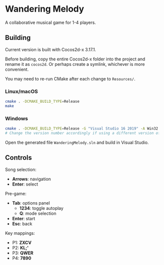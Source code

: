 # Wandering Melody

A collaborative musical game for 1-4 players.

## Building

Current version is built with Cocos2d-x 3.17.1.

Before building, copy the entire Cocos2d-x folder into the project and rename
it as `cocos2d`. Or perhaps create a symlink, whichever is more convenient.

You may need to re-run CMake after each change to `Resources/`.

### Linux/macOS

```sh
cmake . -DCMAKE_BUILD_TYPE=Release
make
```

### Windows

```sh
cmake . -DCMAKE_BUILD_TYPE=Release -G "Visual Studio 16 2019" -A Win32
# Change the version number accordingly if using a different version of VS
```

Open the generated file `WanderingMelody.sln` and build in Visual Studio.

## Controls

Song selection:
* **Arrows**: navigation
* **Enter**: select

Pre-game:
* **Tab**: options panel
  - **1234**: toggle autoplay
  - **Q**: mode selection
* **Enter**: start
* **Esc**: back

Key mappings:
* P1: **ZXCV**
* P2: **KL;'**
* P3: **QWER**
* P4: **7890**
